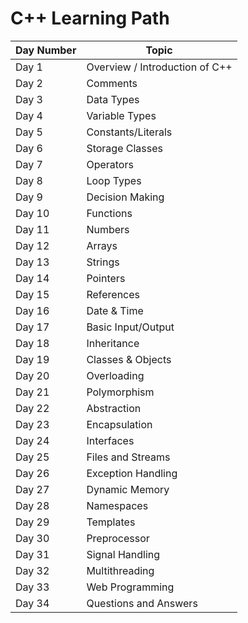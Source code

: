 # C++ Learning Path

| Day Number   |             Topic             |
|--------------|------------------------------|
| Day 1        | Overview / Introduction of C++ |
| Day 2        | Comments                     |
| Day 3        | Data Types                   |
| Day 4        | Variable Types               |
| Day 5        | Constants/Literals           |
| Day 6        | Storage Classes              |
| Day 7        | Operators                    |
| Day 8        | Loop Types                   |
| Day 9        | Decision Making              |
| Day 10       | Functions                    |
| Day 11       | Numbers                      |
| Day 12       | Arrays                       |
| Day 13       | Strings                      |
| Day 14       | Pointers                     |
| Day 15       | References                   |
| Day 16       | Date & Time                  |
| Day 17       | Basic Input/Output           |
| Day 18       | Inheritance                  |
| Day 19       | Classes & Objects            |
| Day 20       | Overloading                  |
| Day 21       | Polymorphism                 |
| Day 22       | Abstraction                  |
| Day 23       | Encapsulation                |
| Day 24       | Interfaces                   |
| Day 25       | Files and Streams            |
| Day 26       | Exception Handling           |
| Day 27       | Dynamic Memory               |
| Day 28       | Namespaces                   |
| Day 29       | Templates                    |
| Day 30       | Preprocessor                 |
| Day 31       | Signal Handling              |
| Day 32       | Multithreading               |
| Day 33       | Web Programming              |
| Day 34       | Questions and Answers        |
